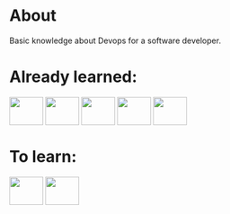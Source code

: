 # About 
Basic knowledge about Devops for a software developer. 

# Already learned:
<div style = "display: inline-block">
  <img align = "center" height = "50" width = "60" src="https://cdn.jsdelivr.net/gh/devicons/devicon/icons/git/git-plain-wordmark.svg" />       
  <img align = "center" height = "50" width = "60" src="https://cdn.jsdelivr.net/gh/devicons/devicon/icons/docker/docker-original-wordmark.svg" />       
  <img align = "center" height = "50" width = "60" src="https://cdn.jsdelivr.net/gh/devicons/devicon/icons/heroku/heroku-plain-wordmark.svg" />       
  <img align = "center" height = "50" width = "60" src="https://cdn.jsdelivr.net/gh/devicons/devicon/icons/digitalocean/digitalocean-original-wordmark.svg" />        
  <img align = "center" height = "50" width = "60" src="https://cdn.jsdelivr.net/gh/devicons/devicon/icons/amazonwebservices/amazonwebservices-plain-wordmark.svg" /> 
</div>

# To learn:
<div style = "display: inline-block">
  <img align = "center" height = "50" width = "60" src="https://cdn.jsdelivr.net/gh/devicons/devicon/icons/jenkins/jenkins-original.svg" />           
  <img align = "center" height = "50" width = "60" src="https://cdn.jsdelivr.net/gh/devicons/devicon/icons/prometheus/prometheus-original-wordmark.svg" />        
</div>
